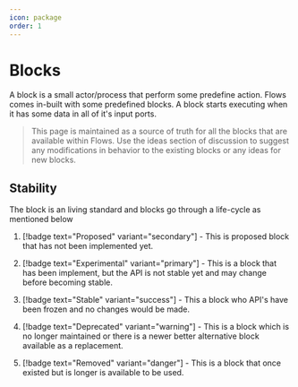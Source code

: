 ```yaml
---
icon: package
order: 1
---
```


# Blocks

A block is a small actor/process that perform some predefine action. Flows comes in-built with some predefined blocks. A block starts executing when it has some data in all of it's input ports.

> This page is maintained as a source of truth for all the blocks that are available within Flows. Use the ideas section of discussion to suggest any modifications in behavior to the existing blocks or any ideas for new blocks. 


## Stability
The block is an living standard and blocks go through a life-cycle as mentioned below

1. [!badge text="Proposed" variant="secondary"] - This is proposed block that has not been implemented yet.

2. [!badge text="Experimental" variant="primary"] - This is a block that has been implement, but the API is not stable yet and may change before becoming stable. 

3. [!badge text="Stable" variant="success"] - This a block who API's have been frozen and no changes would be made.

4. [!badge text="Deprecated" variant="warning"] - This is a block which is no longer maintained or there is a newer better alternative block available as a replacement.

5. [!badge text="Removed" variant="danger"] - This is a block that once existed but is longer is available to be used.
